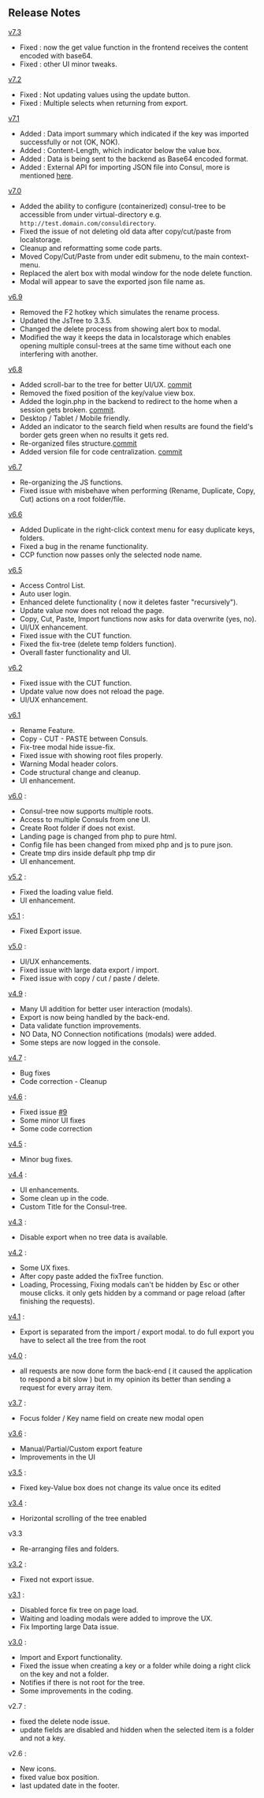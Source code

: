 Release Notes
---------
[v7.3](https://github.com/vagharsh/consul-tree/commit/c276d1b0e65bd3a6833dc4b8e3af7b9ed2951468)
- Fixed : now the get value function in the frontend receives the content encoded with base64.
- Fixed : other UI minor tweaks.  

[v7.2](https://github.com/vagharsh/consul-tree/pull/22/commits/9bff209c1f1c91fe46bfab05a75af64c8a9da5b8)
- Fixed : Not updating values using the update button.
- Fixed : Multiple selects when returning from export.  

[v7.1](https://github.com/vagharsh/consul-tree/commit/01a57b7325c2f094e76cf5eb5f9f0c96084d793b)
- Added : Data import summary which indicated if the key was imported successfully or not (OK, NOK).
- Added : Content-Length, which indicator below the value box.
- Added : Data is being sent to the backend as Base64 encoded format.
- Added : External API for importing JSON file into Consul, more is mentioned [here](#https://github.com/vagharsh/consul-tree#external-api-for-importing-json-file-into-consul).


[v7.0](https://github.com/vagharsh/consul-tree/commit/477d85711b8051d8ba7d70772f50765c64ee3b79)
- Added the ability to configure (containerized) consul-tree to be accessible from under virtual-directory e.g. `http://test.domain.com/consuldirectory`.
- Fixed the issue of not deleting old data after copy/cut/paste from localstorage.
- Cleanup and reformatting some code parts.
- Moved Copy/Cut/Paste from under edit submenu, to the main context-menu.
- Replaced the alert box with modal window for the node delete function.
- Modal will appear to save the exported json file name as.

[v6.9](#)
- Removed the F2 hotkey which simulates the rename process.
- Updated the JsTree to 3.3.5.
- Changed the delete process from showing alert box to modal.
- Modified the way it keeps the data in localstorage which enables opening multiple consul-trees at the same time without each one interfering with another.

[v6.8](#)
- Added scroll-bar to the tree for better UI/UX. [commit](https://github.com/vagharsh/consul-tree/commit/3c6ba5486109aad647def581a0aa37993d7fe4fe)
- Removed the fixed position of the key/value view box.
- Added the login.php in the backend to redirect to the home when a session gets broken. [commit](https://github.com/vagharsh/consul-tree/commit/32b6ccd347cfc8a4a6169b4464de2f560d2e7b01).
- Desktop / Tablet / Mobile friendly.
- Added an indicator to the search field when results are found the field's border gets green when no results it gets red.
- Re-organized files structure.[commit](https://github.com/vagharsh/consul-tree/commit/18fbd05a2506163a5b0aa6f5727477e3a3b2c969)
- Added version file for code centralization. [commit](https://github.com/vagharsh/consul-tree/commit/ae484a07584d7d97b657b0215705173c871766b0)

[v6.7](#)
- Re-organizing the JS functions.
- Fixed issue with misbehave when performing (Rename, Duplicate, Copy, Cut) actions on a root folder/file.

[v6.6](https://github.com/vagharsh/consul-tree/commit/6f395a9563a6bcb23746946be189edc664354927)
- Added Duplicate in the right-click context menu for easy duplicate keys, folders.
- Fixed a bug in the rename functionality.
- CCP function now passes only the selected node name.

[v6.5](https://github.com/vagharsh/consul-tree/commit/d8188837f4b6ef02e0a385de7961abfdd60021d6)
- Access Control List.
- Auto user login.
- Enhanced delete functionality ( now it deletes faster "recursively").
- Update value now does not reload the page.
- Copy, Cut, Paste, Import functions now asks for data overwrite (yes, no).
- UI/UX enhancement.
- Fixed issue with the CUT function.
- Fixed the fix-tree (delete temp folders function).
- Overall faster functionality and UI.

[v6.2](#)
- Fixed issue with the CUT function.
- Update value now does not reload the page.
- UI/UX enhancement.

[v6.1](https://github.com/vagharsh/consul-tree/commit/e57666896eb35130a785c2a2f6a3c4a04d59fc2f)
- Rename Feature.
- Copy - CUT - PASTE between Consuls.
- Fix-tree modal hide issue-fix.
- Fixed issue with showing root files properly.
- Warning Modal header colors.
- Code structural change and cleanup.
- UI enhancement.

[v6.0](https://github.com/vagharsh/consul-tree/pull/11/commits/48eb372729a1fcb516b80f19ebacea58d85c7b90) :
- Consul-tree now supports multiple roots.
- Access to multiple Consuls from one UI.
- Create Root folder if does not exist.
- Landing page is changed from php to pure html.
- Config file has been changed from mixed php and js to pure json.
- Create tmp dirs inside default php tmp dir
- UI enhancement.

[v5.2](https://github.com/vagharsh/consul-tree/commit/03d31d75ab089f0eccaeadd1257a8c94bc9e932d) :
- Fixed the loading value field.
- UI enhancement.

[v5.1](https://github.com/vagharsh/consul-tree/commit/550abf3fd8e3ee65730ee58d83c0ab90e9539d34) :
- Fixed Export issue.

[v5.0](https://github.com/vagharsh/consul-tree/commit/e8f1c4e867606ad8ccf8edd6dfbf92fcccc678c9) :
- UI/UX enhancements.
- Fixed issue with large data export / import.
- Fixed issue with copy / cut / paste / delete.

[v4.9](https://github.com/vagharsh/consul-tree/commit/fd797bce0aaf37f8ab24d2ff58396009d40fd68d) :
- Many UI addition for better user interaction (modals).
- Export is now being handled by the back-end.
- Data validate function improvements. 
- NO Data, NO Connection notifications (modals) were added.
- Some steps are now logged in the console.

[v4.7](https://github.com/vagharsh/consul-tree/commit/429d6bf010e994c130483ede84cdcff715154276) :
- Bug fixes
- Code correction - Cleanup

[v4.6](https://github.com/vagharsh/consul-tree/commit/9c51de632f5e5b6c32ecc8c9090723f76a33809a) :
- Fixed issue [#9](https://github.com/vagharsh/consul-tree/issues/9)
- Some minor UI fixes
- Some code correction

[v4.5](https://github.com/vagharsh/consul-tree/commit/fd1278cad8aab2cdf6da5c416e9debb3d9785db9) :
- Minor bug fixes.

[v4.4](https://github.com/vagharsh/consul-tree/commit/0e47e8d3e72655bd0183e5b8a26c17788035483a) :
- UI enhancements.
- Some clean up in the code.
- Custom Title for the Consul-tree.

[v4.3](https://github.com/vagharsh/consul-tree/commit/9940426cc53c1f611be62f3191dd3ed67a47d878) :
- Disable export when no tree data is available.

[v4.2](https://github.com/vagharsh/consul-tree/commit/67549411048cb0a98825226e3a63817f51e0b593) :
- Some UX fixes.
- After copy paste added the fixTree function.
- Loading, Processing, Fixing modals can't be hidden by Esc or other mouse clicks. it only gets hidden by a command or page reload (after finishing the requests).

[v4.1](https://github.com/vagharsh/consul-tree/commit/b2db4f019b7c0d70a51026a98be440b68b1c0391) :
- Export is separated from the import / export modal. to do full export you have to select all the tree from the root

[v4.0](https://github.com/vagharsh/consul-tree/commit/43b78f5205bf2b7c145044bca47be51c560e1b1a) :
- all requests are now done form the back-end ( it caused the application to respond a bit slow ) but in my opinion its better than sending a request for every array item.

[v3.7](https://github.com/vagharsh/consul-tree/commit/f4fc18e6c5c2ea0515b6e5d991ef0414626db1ed) :
- Focus folder / Key name field on create new modal open

[v3.6](https://github.com/vagharsh/consul-tree/commit/2fc80314a83d89ac99143d198736dab6673dfab0) :
- Manual/Partial/Custom export feature
- Improvements in the UI

[v3.5](https://github.com/vagharsh/consul-tree/commit/6684d1ab6d3a5d5ecf88f03c5701cc8ca59a59a0) :
- Fixed key-Value box does not change its value once its edited

[v3.4](https://github.com/vagharsh/consul-tree/commit/79095d36bd12d1eb80b5d22db78803821fb4f910) :
- Horizontal scrolling of the tree enabled

v3.3
- Re-arranging files and folders.

[v3.2](https://github.com/vagharsh/consul-tree/commit/4222c38e52beb7c176f7a1bad94bf868bd3cac97) :
- Fixed not export issue.

[v3.1](https://github.com/vagharsh/consul-tree/commit/c670b093a54306fa5d2a952ce4e5447b09a59066) :
- Disabled force fix tree on page load.
- Waiting and loading modals were added to improve the UX.
- Fix Importing large Data issue.

[v3.0](https://github.com/vagharsh/consul-tree/commit/30df8eb9fcf8dcd9428e637d5a6837ef87ce3af3)  : 
- Import and Export functionality.
- Fixed the issue when creating a key or a folder while doing a right click on the key and not a folder.
- Notifies if there is not root for the tree.
- Some improvements in the coding.

v2.7 :
- fixed the delete node issue.
- update fields are disabled and hidden when the selected item is a folder and not a key.

v2.6 : 
- New icons.
- fixed value box position.
- last updated date in the footer.
